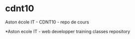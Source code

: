 # cdnt10
Aston école IT - CDNT10 - repo de cours 

*Aston ecole IT - web developper training classes repository
